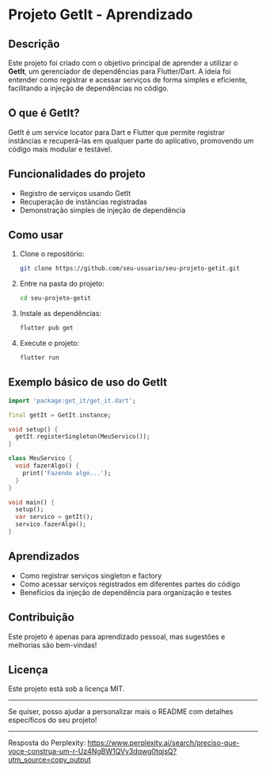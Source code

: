 # Projeto GetIt - Aprendizado

## Descrição

Este projeto foi criado com o objetivo principal de aprender a utilizar o **GetIt**, um gerenciador de dependências para Flutter/Dart. A ideia foi entender como registrar e acessar serviços de forma simples e eficiente, facilitando a injeção de dependências no código.

## O que é GetIt?

GetIt é um service locator para Dart e Flutter que permite registrar instâncias e recuperá-las em qualquer parte do aplicativo, promovendo um código mais modular e testável.

## Funcionalidades do projeto

- Registro de serviços usando GetIt
- Recuperação de instâncias registradas
- Demonstração simples de injeção de dependência

## Como usar

1. Clone o repositório:
   ```bash
   git clone https://github.com/seu-usuario/seu-projeto-getit.git
   ```
2. Entre na pasta do projeto:
   ```bash
   cd seu-projeto-getit
   ```
3. Instale as dependências:
   ```bash
   flutter pub get
   ```
4. Execute o projeto:
   ```bash
   flutter run
   ```

## Exemplo básico de uso do GetIt

```dart
import 'package:get_it/get_it.dart';

final getIt = GetIt.instance;

void setup() {
  getIt.registerSingleton(MeuServico());
}

class MeuServico {
  void fazerAlgo() {
    print('Fazendo algo...');
  }
}

void main() {
  setup();
  var servico = getIt();
  servico.fazerAlgo();
}
```

## Aprendizados

- Como registrar serviços singleton e factory
- Como acessar serviços registrados em diferentes partes do código
- Benefícios da injeção de dependência para organização e testes

## Contribuição

Este projeto é apenas para aprendizado pessoal, mas sugestões e melhorias são bem-vindas!

## Licença

Este projeto está sob a licença MIT.

---

Se quiser, posso ajudar a personalizar mais o README com detalhes específicos do seu projeto!

---
Resposta do Perplexity: https://www.perplexity.ai/search/preciso-que-voce-construa-um-r-Uz4NgBW1QVy3dqwg0tqjsQ?utm_source=copy_output
